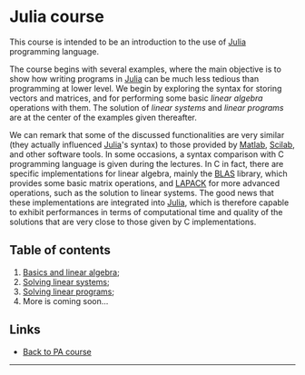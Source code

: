 
# Julia course

This course is intended to be an introduction to the use of [Julia](https://julialang.org/)
programming language. 

The course begins with several examples, where the main objective is to show how 
writing programs in [Julia](https://julialang.org/) can be much less tedious 
than programming at lower level. We begin by exploring the syntax for storing
vectors and matrices, and for performing some basic *linear algebra* operations 
with them. The solution of *linear systems* and *linear programs* are at the 
center of the examples given thereafter. 

We can remark that some of the discussed functionalities are very similar (they 
actually influenced [Julia](https://julialang.org/)'s syntax) to those provided by 
[Matlab](https://www.mathworks.com/products/matlab.html),
[Scilab](https://www.scilab.org/), and other software tools. In some occasions,
a syntax comparison with C programming language is given during the lectures. 
In C in fact, there are specific implementations for linear algebra, mainly the 
[BLAS](http://www.netlib.org/blas/) library, which provides some basic matrix
operations, and [LAPACK](http://www.netlib.org/lapack/) for more advanced operations,
such as the solution to linear systems. The good news that these implementations 
are integrated into [Julia](https://julialang.org/), which is therefore capable 
to exhibit performances in terms of computational time and quality of the solutions
that are very close to those given by C implementations.

## Table of contents

1. [Basics and linear algebra](./julia1-basics.md);
2. [Solving linear systems](./julia2-linear-systems.md);
3. [Solving linear programs](./julia3-linear-programs.md);
4. More is coming soon...

## Links

* [Back to PA course](../README.md)

------------------------------

